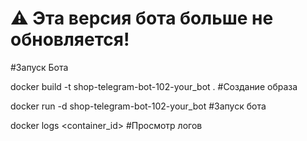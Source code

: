 # ⚠️ Эта версия бота больше не обновляется!



#Запуск Бота


docker build -t shop-telegram-bot-102-your_bot . #Создание образа


docker run -d shop-telegram-bot-102-your_bot #Запуск бота


docker logs <container_id> #Просмотр логов
